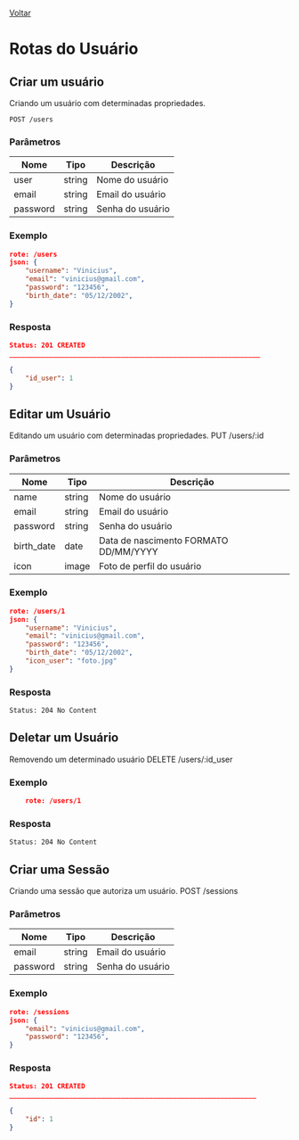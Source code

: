 [Voltar](menu.md)

# Rotas do Usuário

## Criar um usuário

Criando um usuário com determinadas propriedades.

    POST /users

### Parâmetros

| Nome       | Tipo   | Descrição        |
| ---------- | ------ | ---------------- |
| user       | string | Nome do usuário  |
| email      | string | Email do usuário |
| password   | string | Senha do usuário |

### Exemplo

```json
rote: /users
json: {
    "username": "Vinicius",
    "email": "vinicius@gmail.com",
    "password": "123456",
    "birth_date": "05/12/2002",
}
```

### Resposta

```json
Status: 201 CREATED
_______________________________________________________________

{
    "id_user": 1
}
```

## Editar um Usuário <a name="edit_user"></a>

Editando um usuário com determinadas propriedades.
    PUT /users/:id

### Parâmetros

| Nome       | Tipo   | Descrição          |
| ---------- | ------ | ------------------ |
| name       | string | Nome do usuário    |
| email      | string | Email do usuário   |
| password   | string | Senha do usuário   |
| birth_date | date   | Data de nascimento FORMATO DD/MM/YYYY |
| icon       | image  | Foto de perfil do usuário |

### Exemplo

```json
rote: /users/1
json: {
    "username": "Vinicius",
    "email": "vinicius@gmail.com",
    "password": "123456",
    "birth_date": "05/12/2002",
    "icon_user": "foto.jpg"
}
```

### Resposta

    Status: 204 No Content

## Deletar um Usuário <a name="delete_user"></a>

Removendo um determinado usuário
DELETE /users/:id_user

### Exemplo

```json
    rote: /users/1
```

### Resposta

    Status: 204 No Content

## Criar uma Sessão <a name="create_session"></a>

Criando uma sessão que autoriza um usuário.
POST /sessions

### Parâmetros

| Nome     | Tipo   | Descrição        |
| -------- | ------ | ---------------- |
| email    | string | Email do usuário |
| password | string | Senha do usuário |

### Exemplo

```json
rote: /sessions
json: {
    "email": "vinicius@gmail.com",
    "password": "123456",
}
```

### Resposta

```json
Status: 201 CREATED
______________________________________________________________

{
    "id": 1
}
```
